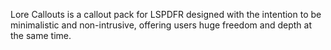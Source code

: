 Lore Callouts is a callout pack for LSPDFR designed with the intention to be minimalistic and non-intrusive, offering users huge freedom and depth at the same time.
